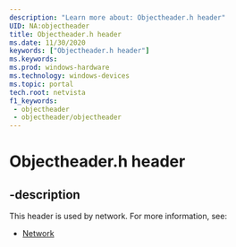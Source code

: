 ```yaml
---
description: "Learn more about: Objectheader.h header"
UID: NA:objectheader
title: Objectheader.h header
ms.date: 11/30/2020
keywords: ["Objectheader.h header"]
ms.keywords: 
ms.prod: windows-hardware
ms.technology: windows-devices
ms.topic: portal
tech.root: netvista
f1_keywords:
 - objectheader
 - objectheader/objectheader
---
```


# Objectheader.h header


## -description

This header is used by network. For more information, see:

- [Network](../_netvista/index.md)

